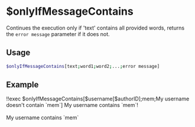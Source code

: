 # $onlyIfMessageContains

Continues the execution only if 'text' contains all provided words, returns the `error message` parameter if it does not.

## Usage

```bash
$onlyIfMessageContains[text;word1;word2;...;error message]
```

## Example
<discord-messages>
          <discord-message :bot="false" role-color="#ffcc9a" author="Member">
        !!exec $onlyIfMessageContains[$username[$authorID];mem;My username doesn't contain `mem`] My username contains `mem`!<br><br>
          </discord-message>
          <discord-message :bot="true" role-color="#0099ff" author="Custom Command" avatar="https://media.discordapp.net/avatars/725721249652670555/781224f90c3b841ba5b40678e032f74a.webp">
        My username contains `mem`<br><br>
        </discord-message>
</discord-messages>